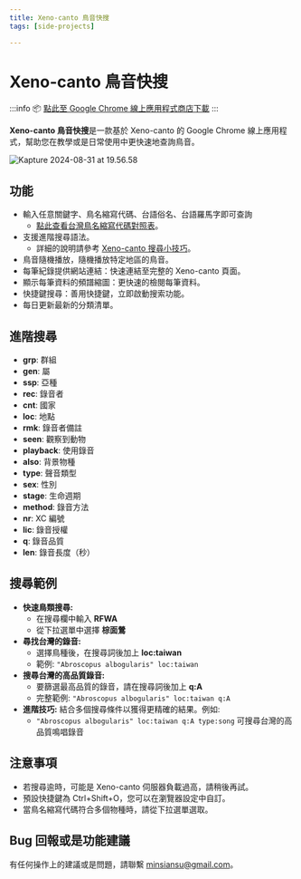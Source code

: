 ```yaml
---
title: Xeno-canto 鳥音快搜
tags: [side-projects]

---
```


# Xeno-canto 鳥音快搜

:::info
📦 [點此至 Google Chrome 線上應用程式商店下載](https://chromewebstore.google.com/detail/xeno-canto-bird-sounds/fogelmchjlfpdkhbdikigjnimkbgalbj)
:::

**Xeno-canto 鳥音快搜**是一款基於 Xeno-canto 的 Google Chrome 線上應用程式，幫助您在教學或是日常使用中更快速地查詢鳥音。

![Kapture 2024-08-31 at 19.56.58](https://hackmd.io/_uploads/SkS44Fb2R.gif)

## 功能

- 輸入任意關鍵字、鳥名縮寫代碼、台語俗名、台語羅馬字即可查詢
    - [點此查看台灣鳥名縮寫代碼對照表](https://siansiansu.github.io/ebird-taxonomy-taiwan/)。
- 支援進階搜尋語法。
    - 詳細的說明請參考 [Xeno-canto 搜尋小技巧](https://xeno-canto.org/help/search)。
- 鳥音隨機播放，隨機播放特定地區的鳥音。
- 每筆紀錄提供網站連結：快速連結至完整的 Xeno-canto 頁面。
- 顯示每筆資料的頻譜縮圖：更快速的檢閱每筆資料。
- 快捷鍵搜尋：善用快捷鍵，立即啟動搜索功能。
- 每日更新最新的分類清單。

## 進階搜尋

- **grp**: 群組
- **gen**: 屬
- **ssp**: 亞種
- **rec**: 錄音者
- **cnt**: 國家
- **loc**: 地點
- **rmk**: 錄音者備註
- **seen**: 觀察到動物
- **playback**: 使用錄音
- **also**: 背景物種
- **type**: 聲音類型
- **sex**: 性別
- **stage**: 生命週期
- **method**: 錄音方法
- **nr**: XC 編號
- **lic**: 錄音授權
- **q**: 錄音品質
- **len**: 錄音長度（秒）

## 搜尋範例

- **快速鳥類搜尋:**
    - 在搜尋欄中輸入 **RFWA**
    - 從下拉選單中選擇 **棕面鶯**
- **尋找台灣的錄音:**
    - 選擇鳥種後，在搜尋詞後加上 **loc:taiwan**
    - 範例: `"Abroscopus albogularis" loc:taiwan`
- **搜尋台灣的高品質錄音:**
    - 要篩選最高品質的錄音，請在搜尋詞後加上 **q:A**
    - 完整範例: `"Abroscopus albogularis" loc:taiwan q:A`
- **進階技巧:** 結合多個搜尋條件以獲得更精確的結果。例如:
    - `"Abroscopus albogularis" loc:taiwan q:A type:song` 可搜尋台灣的高品質鳴唱錄音

## 注意事項

- 若搜尋逾時，可能是 Xeno-canto 伺服器負載過高，請稍後再試。
- 預設快捷鍵為 Ctrl+Shift+O，您可以在瀏覽器設定中自訂。
- 當鳥名縮寫代碼符合多個物種時，請從下拉選單選取。

## Bug 回報或是功能建議

有任何操作上的建議或是問題，請聯繫 minsiansu@gmail.com。
